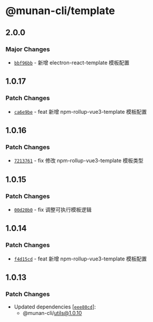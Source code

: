# @munan-cli/template

## 2.0.0

### Major Changes

- [`bbf96bb`](https://github.com/MuNan777/munan-cli/commit/bbf96bb67954b1ba6dc1e6e84f796471777c77f3) - 新增 electron-react-template 模板配置

## 1.0.17

### Patch Changes

- [`ca6e9be`](https://github.com/MuNan777/munan-cli/commit/ca6e9bead4a9ed09cd1c7924e55fa768567c8416) - feat 新增 npm-rollup-vue3-template 模板配置

## 1.0.16

### Patch Changes

- [`7213761`](https://github.com/MuNan777/munan-cli/commit/721376153fab3b584f1bd2a60913a60b0b84b8a9) - fix 修改 npm-rollup-vue3-template 模板类型

## 1.0.15

### Patch Changes

- [`00d20b0`](https://github.com/MuNan777/munan-cli/commit/00d20b097be983c727d6cce81cc6e7734502f3af) - fix 调整可执行模板逻辑

## 1.0.14

### Patch Changes

- [`f4d15cd`](https://github.com/MuNan777/munan-cli/commit/f4d15cdc94efe93c5484dbd5cdd4ffc3811caca7) - feat 新增 npm-rollup-vue3-template 模板配置

## 1.0.13

### Patch Changes

- Updated dependencies [[`eee80cd`](https://github.com/MuNan777/munan-cli/commit/eee80cd81b6721cfde59bc4bfe280eeabf457202)]:
  - @munan-cli/utils@1.0.10
